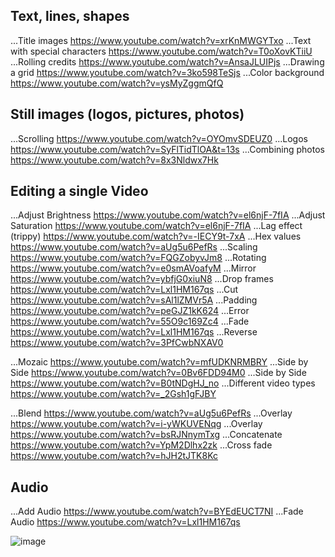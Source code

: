## Text, lines, shapes
...Title images <https://www.youtube.com/watch?v=xrKnMWGYTxo>
...Text with special characters <https://www.youtube.com/watch?v=T0oXovKTiiU>
...Rolling credits <https://www.youtube.com/watch?v=AnsaJLUIPjs>
...Drawing a grid <https://www.youtube.com/watch?v=3ko598TeSjs>
...Color background <https://www.youtube.com/watch?v=ysMyZggmQfQ>
## Still images (logos, pictures, photos)
...Scrolling <https://www.youtube.com/watch?v=OYOmvSDEUZ0>
...Logos <https://www.youtube.com/watch?v=SyFlTidTlOA&t=13s>
...Combining photos <https://www.youtube.com/watch?v=8x3Nldwx7Hk>
## Editing a single Video
...Adjust Brightness <https://www.youtube.com/watch?v=el6njF-7fIA>
...Adjust Saturation <https://www.youtube.com/watch?v=el6njF-7fIA>
...Lag effect (trippy) <https://www.youtube.com/watch?v=-IECY9t-7xA>
...Hex values <https://www.youtube.com/watch?v=aUg5u6PefRs>
...Scaling <https://www.youtube.com/watch?v=FQGZobyvJm8>
...Rotating <https://www.youtube.com/watch?v=e0smAVoafyM>
...Mirror  <https://www.youtube.com/watch?v=ybfjG0xiuN8>
...Drop frames <https://www.youtube.com/watch?v=Lxl1HM167qs>
...Cut  <https://www.youtube.com/watch?v=sAl1lZMVr5A>
...Padding <https://www.youtube.com/watch?v=peGJZ1kK624>
...Error <https://www.youtube.com/watch?v=55O9c169Zc4>
...Fade <https://www.youtube.com/watch?v=Lxl1HM167qs>
...Reverse <https://www.youtube.com/watch?v=3PfCwbNXAV0>

...Mozaic <https://www.youtube.com/watch?v=mfUDKNRMBRY>
...Side by Side <https://www.youtube.com/watch?v=0Bv6FDD94M0>
...Side by Side <https://www.youtube.com/watch?v=B0tNDgHJ_no>
...Different video types <https://www.youtube.com/watch?v=_2Gsh1gFJBY>

...Blend <https://www.youtube.com/watch?v=aUg5u6PefRs>
...Overlay <https://www.youtube.com/watch?v=i-yWKUVENqg>
...Overlay <https://www.youtube.com/watch?v=bsRJNnymTxg>
...Concatenate <https://www.youtube.com/watch?v=YpM2Dlhx2zk>
...Cross fade <https://www.youtube.com/watch?v=hJH2tJTK8Kc>
## Audio
...Add Audio <https://www.youtube.com/watch?v=BYEdEUCT7NI>
...Fade Audio <https://www.youtube.com/watch?v=Lxl1HM167qs>

![image](https://user-images.githubusercontent.com/83051384/115814036-6f7d1100-a448-11eb-813a-9e445b0463c6.png)
